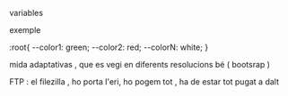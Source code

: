 variables

exemple 

:root{
    --color1: green;
    --color2: red;
    --colorN: white;
}




mida adaptativas , que es vegi en diferents resolucions bé ( bootsrap )

FTP : el filezilla , ho porta l'eri, ho pogem tot , ha de estar tot pugat a dalt 
